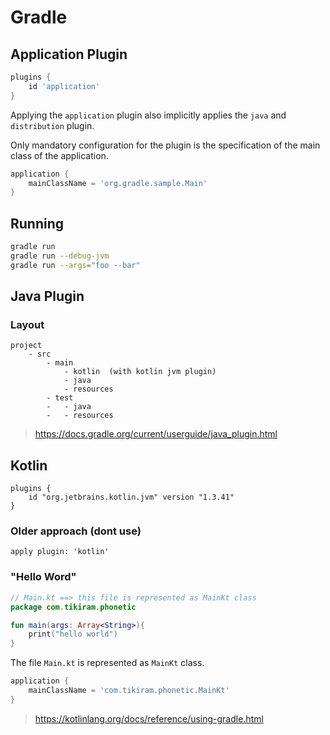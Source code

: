 # Gradle

## Application Plugin

```groovy
plugins {
    id 'application'
}
```

Applying the `application` plugin also implicitly applies the `java` and `distribution` plugin.

Only mandatory configuration for the plugin is the specification of the main class of the application.

```groovy
application {
    mainClassName = 'org.gradle.sample.Main'
}
```

## Running

```bash
gradle run
gradle run --debug-jvm
gradle run --args="foo --bar"
```



## Java Plugin

###  Layout

```
project
	- src
		- main
			- kotlin  (with kotlin jvm plugin)
			- java
			- resources
		- test
		- 	- java
		- 	- resources
```

> https://docs.gradle.org/current/userguide/java_plugin.html

## Kotlin

```
plugins {
    id "org.jetbrains.kotlin.jvm" version "1.3.41"
}
```

### Older approach (dont use)

```
apply plugin: 'kotlin'
```

### "Hello Word"

```kotlin
// Main.kt ==> this file is represented as MainKt class
package com.tikiram.phonetic

fun main(args: Array<String>){
    print("hello world")
}
```

The file `Main.kt` is represented as `MainKt` class.

```groovy
application {
    mainClassName = 'com.tikiram.phonetic.MainKt'
}
```





> https://kotlinlang.org/docs/reference/using-gradle.html



